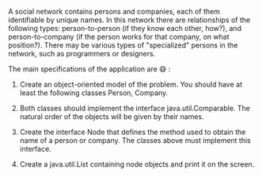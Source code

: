 A social network contains persons and companies, each of them identifiable by unique names.
In this network there are relationships of the following types: person-to-person (if they know each other, how?), and person-to-company (if the person works for that company, on what position?).
There may be various types of "specialized" persons in the network, such as programmers or designers.

The main specifications of the application are :smile: :

1. Create an object-oriented model of the problem. You should have at least the following classes Person, Company.

2. Both classes should implement the interface java.util.Comparable. The natural order of the objects will be given by their names.

3. Create the interface Node that defines the method used to obtain the name of a person or company. The classes above must implement this interface.

4. Create a java.util.List containing node objects and print it on the screen.

